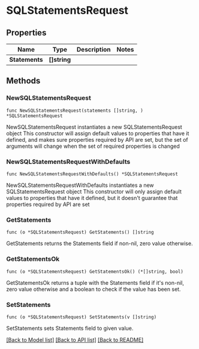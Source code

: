 # SQLStatementsRequest

## Properties

Name | Type | Description | Notes
------------ | ------------- | ------------- | -------------
**Statements** | **[]string** |  | 

## Methods

### NewSQLStatementsRequest

`func NewSQLStatementsRequest(statements []string, ) *SQLStatementsRequest`

NewSQLStatementsRequest instantiates a new SQLStatementsRequest object
This constructor will assign default values to properties that have it defined,
and makes sure properties required by API are set, but the set of arguments
will change when the set of required properties is changed

### NewSQLStatementsRequestWithDefaults

`func NewSQLStatementsRequestWithDefaults() *SQLStatementsRequest`

NewSQLStatementsRequestWithDefaults instantiates a new SQLStatementsRequest object
This constructor will only assign default values to properties that have it defined,
but it doesn't guarantee that properties required by API are set

### GetStatements

`func (o *SQLStatementsRequest) GetStatements() []string`

GetStatements returns the Statements field if non-nil, zero value otherwise.

### GetStatementsOk

`func (o *SQLStatementsRequest) GetStatementsOk() (*[]string, bool)`

GetStatementsOk returns a tuple with the Statements field if it's non-nil, zero value otherwise
and a boolean to check if the value has been set.

### SetStatements

`func (o *SQLStatementsRequest) SetStatements(v []string)`

SetStatements sets Statements field to given value.



[[Back to Model list]](../README.md#documentation-for-models) [[Back to API list]](../README.md#documentation-for-api-endpoints) [[Back to README]](../README.md)


